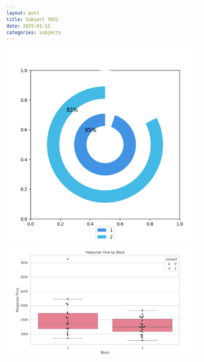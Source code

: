 ```yaml
---
layout: post
title: Subject 7031
date: 2025-01-12
categories: subjects
---
```


![](data/7031/run-25/7031__acc_test.png)
![](data/7031/run-25/7031_rt.png)
